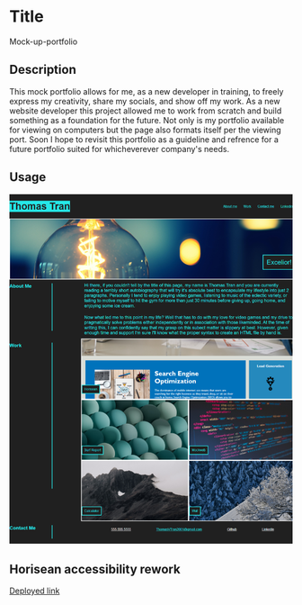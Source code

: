 # Title
Mock-up-portfolio

## Description
<!-- This mock webpage serves simultaneously as not only a practice for my HTML and CSS skills, but also as a frame of refrence for whenever I need some sort of small project to remind myself of what HTML or CSS I am missing, if any at all. Upon the assembly, this project flushed out accessiblity issues with CSS consolidation and reorganization. One of the navigation text was not sending users to the paragraph respectively, so I changed it's directive. Added all of my comments to separate sections and point out minor changes I have made to styles. -->
This mock portfolio allows for me, as a new developer in training, to freely express my creativity, share my socials, and show off my work. As a new website developer this project allowed me to work from scratch and build something as a foundation for the future. Not only is my portfolio available for viewing on computers but the page also formats itself per the viewing port. Soon I hope to revisit this portfolio as a guideline and refrence for a future portfolio suited for whicheverever company's needs.

## Usage
![Img](./assets/Images/mock-up-portfolio%20SC.png)

## Horisean accessibility rework
 [Deployed link](https://thomasvtran.github.io/mock-up-portfolio/)